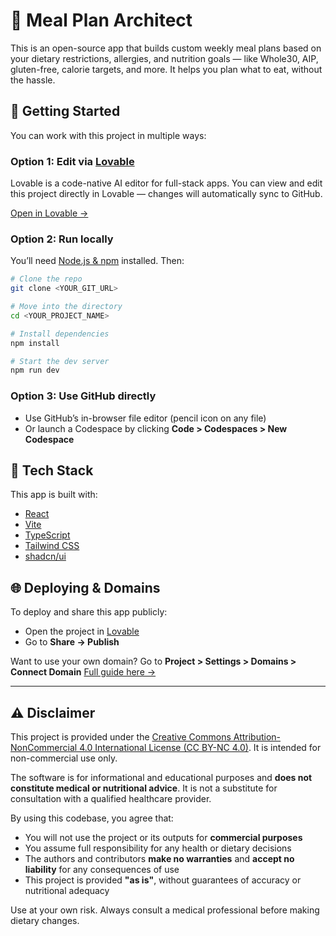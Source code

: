 # 🥗 Meal Plan Architect

This is an open-source app that builds custom weekly meal plans based on your dietary restrictions, allergies, and nutrition goals — like Whole30, AIP, gluten-free, calorie targets, and more. It helps you plan what to eat, without the hassle.

## 🚀 Getting Started

You can work with this project in multiple ways:

### Option 1: Edit via [Lovable](https://lovable.dev/projects/90ceb85b-b0e8-4a73-8634-9944d5f075aa)

Lovable is a code-native AI editor for full-stack apps. You can view and edit this project directly in Lovable — changes will automatically sync to GitHub.

[Open in Lovable →](https://lovable.dev/projects/90ceb85b-b0e8-4a73-8634-9944d5f075aa)

### Option 2: Run locally

You’ll need [Node.js & npm](https://github.com/nvm-sh/nvm#installing-and-updating) installed. Then:

```bash
# Clone the repo
git clone <YOUR_GIT_URL>

# Move into the directory
cd <YOUR_PROJECT_NAME>

# Install dependencies
npm install

# Start the dev server
npm run dev
```

### Option 3: Use GitHub directly

* Use GitHub’s in-browser file editor (pencil icon on any file)
* Or launch a Codespace by clicking **Code > Codespaces > New Codespace**

## 🧰 Tech Stack

This app is built with:

* [React](https://react.dev/)
* [Vite](https://vitejs.dev/)
* [TypeScript](https://www.typescriptlang.org/)
* [Tailwind CSS](https://tailwindcss.com/)
* [shadcn/ui](https://ui.shadcn.com/)

## 🌐 Deploying & Domains

To deploy and share this app publicly:

* Open the project in [Lovable](https://lovable.dev/projects/90ceb85b-b0e8-4a73-8634-9944d5f075aa)
* Go to **Share → Publish**

Want to use your own domain? Go to **Project > Settings > Domains > Connect Domain**
[Full guide here →](https://docs.lovable.dev/tips-tricks/custom-domain#step-by-step-guide)

---

## ⚠️ Disclaimer

This project is provided under the [Creative Commons Attribution-NonCommercial 4.0 International License (CC BY-NC 4.0)](https://creativecommons.org/licenses/by-nc/4.0/). It is intended for non-commercial use only.

The software is for informational and educational purposes and **does not constitute medical or nutritional advice**. It is not a substitute for consultation with a qualified healthcare provider.

By using this codebase, you agree that:

* You will not use the project or its outputs for **commercial purposes**
* You assume full responsibility for any health or dietary decisions
* The authors and contributors **make no warranties** and **accept no liability** for any consequences of use
* This project is provided **"as is"**, without guarantees of accuracy or nutritional adequacy

Use at your own risk. Always consult a medical professional before making dietary changes.
